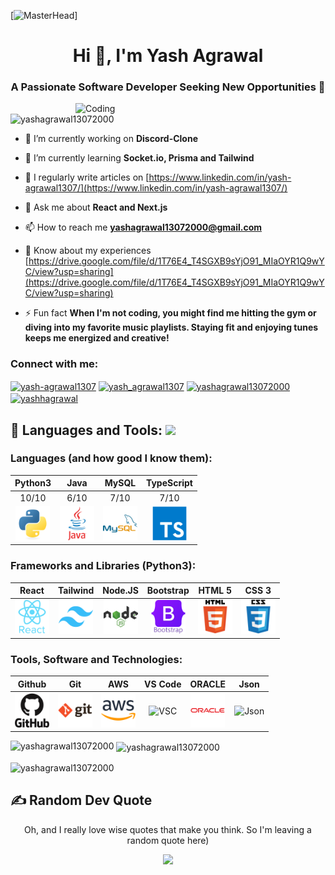 [![MasterHead](https://user-images.githubusercontent.com/74038190/225813708-98b745f2-7d22-48cf-9150-083f1b00d6c9.gif)]
<h1 align="center">Hi 👋, I'm Yash Agrawal</h1>
<h3 align="center">A Passionate Software Developer Seeking New Opportunities 🚀</h3>
<img align="right" alt="Coding" width="400" src="https://cdn.dribbble.com/users/2131993/screenshots/4948736/thoughtworks-gif_dribbble.gif”>

<p align="left"> <img src="https://komarev.com/ghpvc/?username=yashagrawal13072000&label=Profile%20views&color=0e75b6&style=flat" alt="yashagrawal13072000" /> </p>

- 🔭 I’m currently working on **Discord-Clone**

- 🌱 I’m currently learning **Socket.io, Prisma and Tailwind**

- 📝 I regularly write articles on [https://www.linkedin.com/in/yash-agrawal1307/](https://www.linkedin.com/in/yash-agrawal1307/)

- 💬 Ask me about **React and Next.js**

- 📫 How to reach me **yashagrawal13072000@gmail.com**

- 📄 Know about my experiences [https://drive.google.com/file/d/1T76E4_T4SGXB9sYjO91_MIaOYR1Q9wYC/view?usp=sharing](https://drive.google.com/file/d/1T76E4_T4SGXB9sYjO91_MIaOYR1Q9wYC/view?usp=sharing)

- ⚡ Fun fact **When I'm not coding, you might find me hitting the gym or diving into my favorite music playlists. Staying fit and enjoying tunes keeps me energized and creative!**

<h3 align="left">Connect with me:</h3>
<p align="left">
<a href="https://linkedin.com/in/yash-agrawal1307" target="blank"><img align="center" src="https://raw.githubusercontent.com/rahuldkjain/github-profile-readme-generator/master/src/images/icons/Social/linked-in-alt.svg" alt="yash-agrawal1307" height="30" width="40" /></a>
<a href="https://instagram.com/yash_agrawal1307" target="blank"><img align="center" src="https://raw.githubusercontent.com/rahuldkjain/github-profile-readme-generator/master/src/images/icons/Social/instagram.svg" alt="yash_agrawal1307" height="30" width="40" /></a>
<a href="https://www.leetcode.com/yashagrawal1307" target="blank"><img align="center" src="https://raw.githubusercontent.com/rahuldkjain/github-profile-readme-generator/master/src/images/icons/Social/leet-code.svg" alt="yashagrawal13072000" height="30" width="40" /></a>
<a href="https://fb.com/yashhagrawal" target="blank"><img align="center" src="https://raw.githubusercontent.com/rahuldkjain/github-profile-readme-generator/master/src/images/icons/Social/facebook.svg" alt="yashhagrawal" height="30" width="40" /></a>

</p>

## 🚀 Languages and Tools: <img src = "https://media2.giphy.com/media/QssGEmpkyEOhBCb7e1/giphy.gif?cid=ecf05e47a0n3gi1bfqntqmob8g9aid1oyj2wr3ds3mg700bl&rid=giphy.gif" width=20>

### Languages (and how good I know them):
| Python3 | Java | MySQL | TypeScript
|:-:|:-:|:-:|:-:
| 10/10 | 6/10 | 7/10 | 7/10
|  <img src="https://github.com/devicons/devicon/blob/master/icons/python/python-original.svg" title="Python"  alt="Python" width="55" height="55"/> |  <img src="https://github.com/devicons/devicon/blob/master/icons/java/java-original-wordmark.svg" title="Java"  alt="Java" width="55" height="55"/> | <img src="https://github.com/devicons/devicon/blob/master/icons/mysql/mysql-original-wordmark.svg" title="MySQL"  alt="MySQL" width="55" height="55"/> | <img src="https://github.com/devicons/devicon/blob/master/icons/typescript/typescript-original.svg" title="TS"  alt="TS" width="55" height="55"/>

  

### Frameworks and Libraries (Python3):

| React | Tailwind | Node.JS | Bootstrap | HTML 5 | CSS 3 |
|:-:|:-:|:-:|:-:|:-:|:-:|
|  <img src="https://github.com/devicons/devicon/blob/master/icons/react/react-original-wordmark.svg" title="React"  alt="React" width="55" height="55"/>|  <img src="https://github.com/devicons/devicon/blob/master/icons/tailwindcss/tailwindcss-original.svg" title="Tailwind"  alt="Tailwind" width="55" height="55"/>|  <img src="https://github.com/devicons/devicon/blob/master/icons/nodejs/nodejs-original-wordmark.svg" title="Node.JS" alt="Node.JS" width="55" height="55"/>|  <img src="https://github.com/devicons/devicon/blob/master/icons/bootstrap/bootstrap-original-wordmark.svg" title="Bootstrap" alt="Bootstrap" width="55" height="55"/>|  <img src="https://github.com/devicons/devicon/blob/master/icons/html5/html5-original-wordmark.svg" title="HTML" alt="HTML" width="55" height="55"/>|  <img src="https://github.com/devicons/devicon/blob/master/icons/css3/css3-original-wordmark.svg" title="CSS" alt="CSS" width="55" height="55"/>|

  
### Tools, Software and Technologies:

| Github | Git | AWS | VS Code | ORACLE | Json |
|:-:|:-:|:-:|:-:|:-:|:-:|
|<img src="https://github.com/devicons/devicon/blob/master/icons/github/github-original-wordmark.svg" title="github" alt="github" width="55" height="55"/>|<img src="https://github.com/devicons/devicon/blob/master/icons/git/git-original-wordmark.svg" title="Git" alt="Git" width="55" height="55"/>|<img src="https://github.com/devicons/devicon/blob/master/icons/amazonwebservices/amazonwebservices-original-wordmark.svg" title="AWS" alt="AWS" width="55" height="55"/>|<img src="https://upload.wikimedia.org/wikipedia/commons/9/9a/Visual_Studio_Code_1.35_icon.svg" title="VSC" alt="VSC" width="55" height="55"/>|  <img src="https://github.com/devicons/devicon/blob/master/icons/oracle/oracle-original.svg" title="ORACLE" alt="ORACLE" width="55" height="55"/>|  <img src="https://cdn-icons-png.flaticon.com/512/136/136443.png" title="Json" alt="Json" width="55" height="55"/>|


<p><img align="left" src="https://github-readme-stats.vercel.app/api/top-langs?username=yashagrawal13072000&show_icons=true&locale=en&layout=compact&theme=tokyonight" alt="yashagrawal13072000" /></p>

<p>&nbsp;<img align="center" src="https://github-readme-stats.vercel.app/api?username=yashagrawal13072000&show_icons=true&locale=en&theme=tokyonight" alt="yashagrawal13072000" /></p>

<p><img align="center" src="https://github-readme-streak-stats.herokuapp.com/?user=yashagrawal13072000&&theme=tokyonight" alt="yashagrawal13072000" /></p>

## ✍️ Random Dev Quote

<div align="center">

Oh, and I really love wise quotes that make you think. So I'm leaving a random quote here)

![](https://quotes-github-readme.vercel.app/api?theme=algolia&type=horizontal)

</div>

